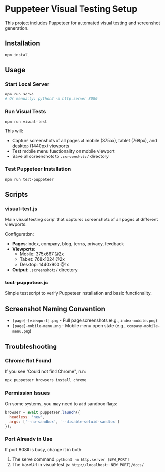 # Puppeteer Visual Testing Setup

This project includes Puppeteer for automated visual testing and screenshot generation.

## Installation

```bash
npm install
```

## Usage

### Start Local Server
```bash
npm run serve
# Or manually: python3 -m http.server 8080
```

### Run Visual Tests
```bash
npm run visual-test
```

This will:
- Capture screenshots of all pages at mobile (375px), tablet (768px), and desktop (1440px) viewports
- Test mobile menu functionality on mobile viewport
- Save all screenshots to `.screenshots/` directory

### Test Puppeteer Installation
```bash
npm run test-puppeteer
```

## Scripts

### visual-test.js
Main visual testing script that captures screenshots of all pages at different viewports.

Configuration:
- **Pages**: index, company, blog, terms, privacy, feedback
- **Viewports**: 
  - Mobile: 375x667 @2x
  - Tablet: 768x1024 @2x  
  - Desktop: 1440x900 @1x
- **Output**: `.screenshots/` directory

### test-puppeteer.js
Simple test script to verify Puppeteer installation and basic functionality.

## Screenshot Naming Convention

- `[page]-[viewport].png` - Full page screenshots (e.g., `index-mobile.png`)
- `[page]-mobile-menu.png` - Mobile menu open state (e.g., `company-mobile-menu.png`)

## Troubleshooting

### Chrome Not Found
If you see "Could not find Chrome", run:
```bash
npx puppeteer browsers install chrome
```

### Permission Issues
On some systems, you may need to add sandbox flags:
```javascript
browser = await puppeteer.launch({
  headless: 'new',
  args: ['--no-sandbox', '--disable-setuid-sandbox']
});
```

### Port Already in Use
If port 8080 is busy, change it in both:
1. The serve command: `python3 -m http.server [NEW_PORT]`
2. The baseUrl in visual-test.js: `http://localhost:[NEW_PORT]/docs/`